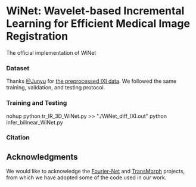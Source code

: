 # WiNet: Wavelet-based Incremental Learning for Efficient Medical Image Registration
The official implementation of WiNet





### Dataset
Thanks [@Junyu](https://github.com/junyuchen245) for [the preprocessed IXI data](https://github.com/junyuchen245/TransMorph_Transformer_for_Medical_Image_Registration/blob/main/IXI/TransMorph_on_IXI.md). We followed the same training, validation, and testing protocol.


### Training and Testing
nohup python tr_IR_3D_WiNet.py >> "./WiNet_diff_IXI.out"
python infer_bilinear_WiNet.py 
### Citation


## Acknowledgments
We would like to acknowledge the [Fourier-Net](https://github.com/xi-jia/Fourier-Net) and [TransMorph](https://github.com/junyuchen245/TransMorph_Transformer_for_Medical_Image_Registration) projects, from which we have adopted some of the code used in our work.

